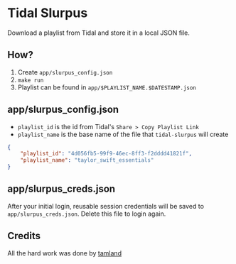 # Tidal Slurpus

Download a playlist from Tidal and store it in a local JSON file.

## How?

1. Create `app/slurpus_config.json`
2. `make run`
3. Playlist can be found in `app/$PLAYLIST_NAME.$DATESTAMP.json`

## app/slurpus_config.json

- `playlist_id` is the id from Tidal's `Share > Copy Playlist Link`
- `playlist_name` is the base name of the file that `tidal-slurpus` will create

```json
{
    "playlist_id": "4d056fb5-99f9-46ec-8ff3-f2dddd41821f",
    "playlist_name": "taylor_swift_essentials"
}
```

## app/slurpus_creds.json

After your initial login, reusable session credentials will be saved to `app/slurpus_creds.json`. Delete this file to login again.

## Credits

All the hard work was done by [tamland](https://github.com/tamland/python-tidal)
